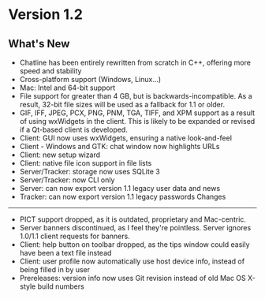Version 1.2
===========
What's New
----------
- Chatline has been entirely rewritten from scratch in C++, offering more speed and stability
- Cross-platform support (Windows, Linux...)
- Mac: Intel and 64-bit support
- File support for greater than 4 GB, but is backwards-incompatible. As a result, 32-bit file sizes will be used as a fallback for 1.1 or older.
- GIF, IFF, JPEG, PCX, PNG, PNM, TGA, TIFF, and XPM support as a result of using wxWidgets in the client. This is likely to be expanded or revised if a Qt-based client is developed.
- Client: GUI now uses wxWidgets, ensuring a native look-and-feel
- Client - Windows and GTK: chat window now highlights URLs
- Client: new setup wizard
- Client: native file icon support in file lists
- Server/Tracker: storage now uses SQLite 3
- Server/Tracker: now CLI only
- Server: can now export version 1.1 legacy user data and news
- Tracker: can now export version 1.1 legacy passwords
Changes
-------
- PICT support dropped, as it is outdated, proprietary and Mac-centric.
- Server banners discontinued, as I feel they're pointless. Server ignores 1.0/1.1 client requests for banners.
- Client: help button on toolbar dropped, as the tips window could easily have been a text file instead
- Client: user profile now automatically use host device info, instead of being filled in by user
- Prereleases: version info now uses Git revision instead of old Mac OS X-style build numbers
